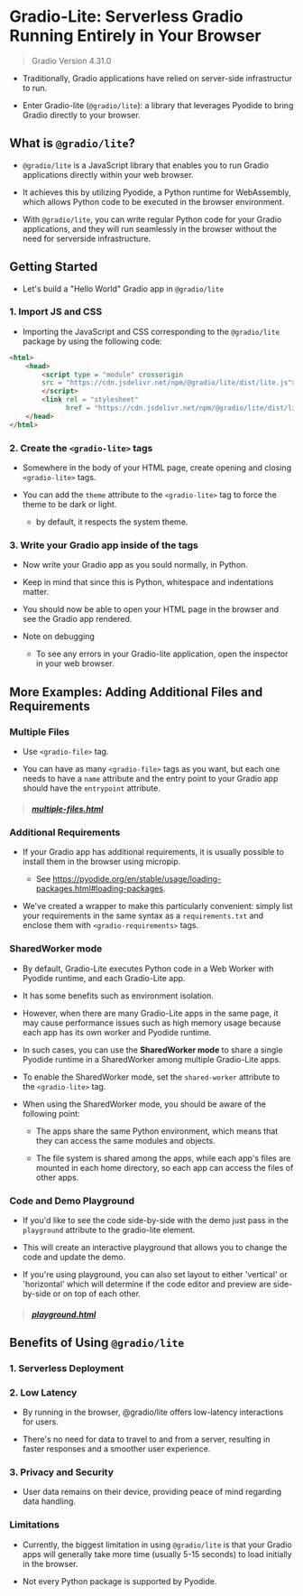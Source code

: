 # Gradio-Lite: Serverless Gradio Running Entirely in Your Browser

> Gradio Version 4.31.0

- Traditionally, Gradio applications have relied on server-side infrastructur to run.

- Enter Gradio-lite (`@gradio/lite`): a library that leverages Pyodide to bring Gradio directly to your browser.

## What is `@gradio/lite`?

- `@gradio/lite` is a JavaScript library that enables you to run Gradio applications directly within your web browser.

- It achieves this by utilizing Pyodide, a Python runtime for WebAssembly, which allows Python code to be executed in the browser environment.

- With `@gradio/lite`, you can write regular Python code for your Gradio applications, and they will run seamlessly in the browser without the need for serverside infrastructure.

## Getting Started

- Let's build a "Hello World" Gradio app in `@gradio/lite`

### 1. Import JS and CSS

- Importing the JavaScript and CSS corresponding to the `@gradio/lite` package by using the following code:

```html
<html>
	<head>
		<script type = "module" crossorigin
		src = "https://cdn.jsdelivr.net/npm/@gradio/lite/dist/lite.js">
		</script>
		<link rel = "stylesheet"
		      href = "https://cdn.jsdelivr.net/npm/@gradio/lite/dist/lite.css"/>
	</head>
</html>
```

### 2. Create the `<gradio-lite>` tags

- Somewhere in the body of your HTML page, create opening and closing `<gradio-lite>` tags.

- You can add the `theme` attribute to the `<gradio-lite>` tag to force the theme to be dark or light.

    - by default, it respects the system theme.

### 3. Write your Gradio app inside of the tags

- Now write your Gradio app as you sould normally, in Python.

- Keep in mind that since this is Python, whitespace and indentations matter.

- You should now be able to open your HTML page in the browser and see the Gradio app rendered.

- Note on debugging

    - To see any errors in your Gradio-lite application, open the inspector in your web browser.

## More Examples: Adding Additional Files and Requirements

### Multiple Files

- Use `<gradio-file>` tag.

- You can have as many `<gradio-file>` tags as you want, but each one needs to have a `name` attribute and the entry point to your Gradio app should have the `entrypoint` attribute.

> ##### [multiple-files.html](multiple-files.html)

### Additional Requirements

- If your Gradio app has additional requirements, it is usually possible to install them in the browser using micropip.

    - See https://pyodide.org/en/stable/usage/loading-packages.html#loading-packages.

- We've created a wrapper to make this particularly convenient: simply list your requirements in the same syntax as a `requirements.txt` and enclose them with `<gradio-requirements>` tags.

### SharedWorker mode

- By default, Gradio-Lite executes Python code in a Web Worker with Pyodide runtime, and each Gradio-Lite app.

- It has some benefits such as environment isolation.

- However, when there are many Gradio-Lite apps in the same page, it may cause performance issues such as high memory usage because each app has its own worker and Pyodide runtime.

- In such cases, you can use the **SharedWorker mode** to share a single Pyodide runtime in a SharedWorker among multiple Gradio-Lite apps.

- To enable the SharedWorker mode, set the `shared-worker` attribute to the `<gradio-lite>` tag.

- When using the SharedWorker mode, you should be aware of the following point:

    - The apps share the same Python environment, which means that they can access the same modules and objects.

    - The file system is shared among the apps, while each app's files are mounted in each home directory, so each app can access the files of other apps.

### Code and Demo Playground

- If you'd like to see the code side-by-side with the demo just pass in the `playground` attribute to the gradio-lite element.

- This will create an interactive playground that allows you to change the code and update the demo.

- If you're using playground, you can also set layout to either 'vertical' or 'horizontal' which will determine if the code editor and preview are side-by-side or on top of each other.

> ##### [playground.html](playground.html)

## Benefits of Using `@gradio/lite`

### 1. Serverless Deployment

### 2. Low Latency

- By running in the browser, @gradio/lite offers low-latency interactions for users.

- There's no need for data to travel to and from a server, resulting in faster responses and a smoother user experience.

### 3. Privacy and Security

- User data remains on their device, providing peace of mind regarding data handling.

### Limitations

- Currently, the biggest limitation in using `@gradio/lite` is that your Gradio apps will generally take more time (usually 5-15 seconds) to load initially in the browser.

- Not every Python package is supported by Pyodide.
